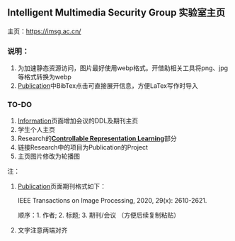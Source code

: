 ## Intelligent Multimedia Security Group 实验室主页

主页：<https://imsg.ac.cn/>

### 说明：

1. 为加速静态资源访问，图片最好使用webp格式。开借助相关工具将png、jpg等格式转换为webp
2. [Publication](<https://imsg.ac.cn/publication.html>)中BibTex点击可直接展开信息，方便LaTex写作时导入

### TO-DO

1. [Information](<https://imsg.ac.cn/info.html>)页面增加会议的DDL及期刊主页
3. 学生个人主页
4. Research的[**Controllable Representation Learning**](http://192.168.1.2:81/research/conlearning.html)部分
4. 链接Research中的项目为Publication的Project
5. 主页图片修改为轮播图



注：

1. [Publication](<https://imsg.ac.cn/publication.html>)页面期刊格式如下：

   IEEE Transactions on Image Processing, 2020, 29(x): 2610-2621.

   顺序：1. 作者; 2. 标题; 3. 期刊/会议 （方便后续复制粘贴）

2. 文字注意两端对齐